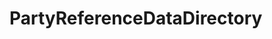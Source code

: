 # PartyReferenceDataDirectory   

<script src="https://unpkg.com/@stoplight/elements/web-components.min.js"></script>
<link rel="stylesheet" href="https://unpkg.com/@stoplight/elements/styles.min.css">

<elements-api
  apiDescriptionUrl="PartyReferenceDataDirectory.yaml"
  layout="sidebar"
  router="hash"
  hideTryIt="false"
  hideSchemas="false"
  hideInternal="false"
/>